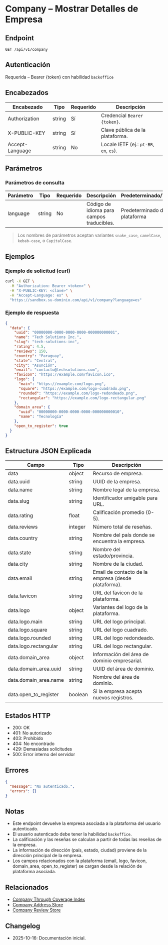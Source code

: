 # Company – Mostrar Detalles de Empresa

## Endpoint

```
GET /api/v1/company
```

## Autenticación

Requerida – Bearer {token} con habilidad `backoffice`

## Encabezados

| Encabezado       | Tipo   | Requerido | Descripción |
| ---------------- | ------ | --------- | ----------- |
| Authorization    | string | Sí        | Credencial `Bearer {token}`. |
| X-PUBLIC-KEY     | string | Sí        | Clave pública de la plataforma. |
| Accept-Language  | string | No        | Locale IETF (ej.: `pt-BR`, `en`, `es`). |

## Parámetros

### Parámetros de consulta

| Parámetro | Tipo   | Requerido | Descripción | Predeterminado/Valores |
| --------- | ------ | --------- | ----------- | ---------------------- |
| language  | string | No        | Código de idioma para campos traducibles. | Predeterminado de la plataforma |

> Los nombres de parámetros aceptan variantes `snake_case`, `camelCase`, `kebab-case`, o `CapitalCase`.

## Ejemplos

### Ejemplo de solicitud (curl)

```bash
curl -X GET \
  -H "Authorization: Bearer <token>" \
  -H "X-PUBLIC-KEY: <clave>" \
  -H "Accept-Language: es" \
  "https://sandbox.su-dominio.com/api/v1/company?language=es"
```

### Ejemplo de respuesta

```json
{
  "data": {
    "uuid": "00000000-0000-0000-0000-000000000001",
    "name": "Tech Solutions Inc.",
    "slug": "tech-solutions-inc",
    "rating": 4.5,
    "reviews": 150,
    "country": "Paraguay",
    "state": "Central",
    "city": "Asunción",
    "email": "contacto@techsolutions.com",
    "favicon": "https://example.com/favicon.ico",
    "logo": {
      "main": "https://example.com/logo.png",
      "square": "https://example.com/logo-cuadrado.png",
      "rounded": "https://example.com/logo-redondeado.png",
      "rectangular": "https://example.com/logo-rectangular.png"
    },
    "domain_area": {
      "uuid": "00000000-0000-0000-0000-000000000010",
      "name": "Tecnología"
    },
    "open_to_register": true
  }
}
```

## Estructura JSON Explicada

| Campo                  | Tipo    | Descripción |
| ---------------------- | ------- | ----------- |
| data                   | object  | Recurso de empresa. |
| data.uuid              | string  | UUID de la empresa. |
| data.name              | string  | Nombre legal de la empresa. |
| data.slug              | string  | Identificador amigable para URL. |
| data.rating            | float   | Calificación promedio (0-5). |
| data.reviews           | integer | Número total de reseñas. |
| data.country           | string  | Nombre del país donde se encuentra la empresa. |
| data.state             | string  | Nombre del estado/provincia. |
| data.city              | string  | Nombre de la ciudad. |
| data.email             | string  | Email de contacto de la empresa (desde plataforma). |
| data.favicon           | string  | URL del favicon de la plataforma. |
| data.logo              | object  | Variantes del logo de la plataforma. |
| data.logo.main         | string  | URL del logo principal. |
| data.logo.square       | string  | URL del logo cuadrado. |
| data.logo.rounded      | string  | URL del logo redondeado. |
| data.logo.rectangular  | string  | URL del logo rectangular. |
| data.domain_area       | object  | Información del área de dominio empresarial. |
| data.domain_area.uuid  | string  | UUID del área de dominio. |
| data.domain_area.name  | string  | Nombre del área de dominio. |
| data.open_to_register  | boolean | Si la empresa acepta nuevos registros. |

## Estados HTTP

- 200: OK
- 401: No autorizado
- 403: Prohibido
- 404: No encontrado
- 429: Demasiadas solicitudes
- 500: Error interno del servidor

## Errores

```json
{
  "message": "No autenticado.",
  "errors": {}
}
```

## Notas

- Este endpoint devuelve la empresa asociada a la plataforma del usuario autenticado.
- El usuario autenticado debe tener la habilidad `backoffice`.
- La calificación y las reseñas se calculan a partir de todas las reseñas de la empresa.
- La información de dirección (país, estado, ciudad) proviene de la dirección principal de la empresa.
- Los campos relacionados con la plataforma (email, logo, favicon, domain_area, open_to_register) se cargan desde la relación de plataforma asociada.

## Relacionados

- [Company Through Coverage Index](./CompanyThroughCoverageIndex.md)
- [Company Address Store](./CompanyAddressStore.md)
- [Company Review Store](./CompanyReviewStore.md)

## Changelog

- 2025-10-16: Documentación inicial.
